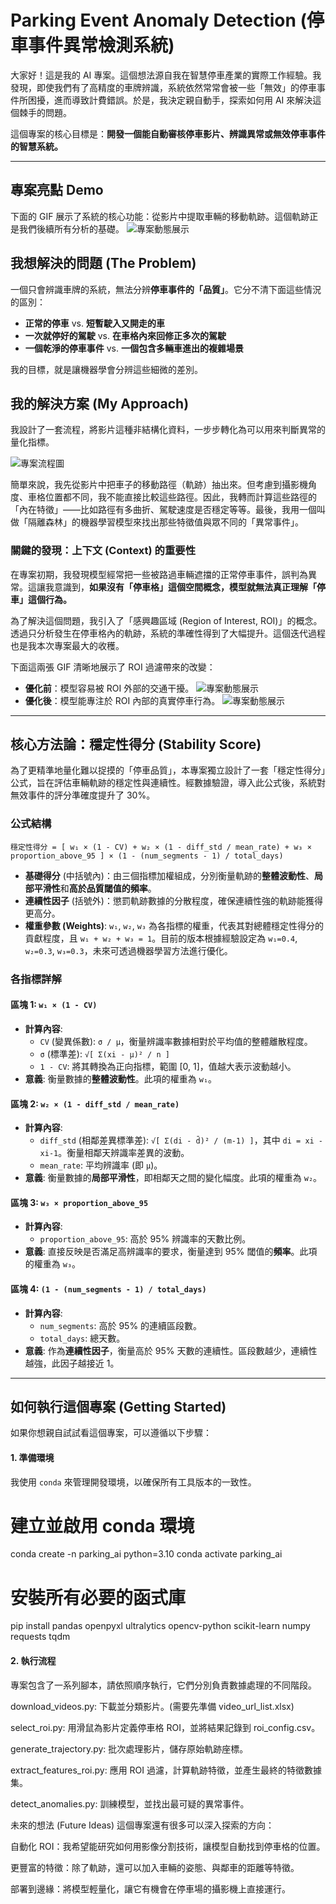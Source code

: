 # Parking Event Anomaly Detection (停車事件異常檢測系統)

大家好！這是我的 AI 專案。這個想法源自我在智慧停車產業的實際工作經驗。我發現，即使我們有了高精度的車牌辨識，系統依然常常會被一些「無效」的停車事件所困擾，進而導致計費錯誤。於是，我決定親自動手，探索如何用 AI 來解決這個棘手的問題。

這個專案的核心目標是：**開發一個能自動審核停車影片、辨識異常或無效停車事件的智慧系統。**

---

## 專案亮點 Demo

下面的 GIF 展示了系統的核心功能：從影片中提取車輛的移動軌跡。這個軌跡正是我們後續所有分析的基礎。
![專案動態展示](https://github.com/user-attachments/assets/638c710b-1f59-4c01-b9f7-63daa4ca38bf)

## 我想解決的問題 (The Problem)

一個只會辨識車牌的系統，無法分辨**停車事件的「品質」**。它分不清下面這些情況的區別：

- **正常的停車** vs. **短暫駛入又開走的車**
- **一次就停好的駕駛** vs. **在車格內來回修正多次的駕駛**
- **一個乾淨的停車事件** vs. **一個包含多輛車進出的複雜場景**

我的目標，就是讓機器學會分辨這些細微的差別。

## 我的解決方案 (My Approach)

我設計了一套流程，將影片這種非結構化資料，一步步轉化為可以用來判斷異常的量化指標。

![專案流程圖](https://github.com/user-attachments/assets/83caf5fb-53a9-4ace-a37b-71356ac17bb9)

簡單來說，我先從影片中把車子的移動路徑（軌跡）抽出來。但考慮到攝影機角度、車格位置都不同，我不能直接比較這些路徑。因此，我轉而計算這些路徑的「內在特徵」——比如路徑有多曲折、駕駛速度是否穩定等等。最後，我用一個叫做「隔離森林」的機器學習模型來找出那些特徵值與眾不同的「異常事件」。

### 關鍵的發現：上下文 (Context) 的重要性

在專案初期，我發現模型經常把一些被路過車輛遮擋的正常停車事件，誤判為異常。這讓我意識到，**如果沒有「停車格」這個空間概念，模型就無法真正理解「停車」這個行為。**

為了解決這個問題，我引入了「感興趣區域 (Region of Interest, ROI)」的概念。透過只分析發生在停車格內的軌跡，系統的準確性得到了大幅提升。這個迭代過程也是我本次專案最大的收穫。

下面這兩張 GIF 清晰地展示了 ROI 過濾帶來的改變：

- **優化前**：模型容易被 ROI 外部的交通干擾。
  ![專案動態展示](https://github.com/user-attachments/assets/635a36d0-b2c7-427c-bfb3-0c866b7fdcd3)
- **優化後**：模型能專注於 ROI 內部的真實停車行為。
  ![專案動態展示](https://github.com/user-attachments/assets/568ea361-314f-4815-8ee9-107c215f486e)

---

## 核心方法論：穩定性得分 (Stability Score)

為了更精準地量化難以捉摸的「停車品質」，本專案獨立設計了一套「穩定性得分」公式，旨在評估車輛軌跡的穩定性與連續性。經數據驗證，導入此公式後，系統對無效事件的評分準確度提升了 30%。

### 公式結構

`穩定性得分 = [ w₁ × (1 - CV) + w₂ × (1 - diff_std / mean_rate) + w₃ × proportion_above_95 ] × (1 - (num_segments - 1) / total_days)`

- **基礎得分** (中括號內)：由三個指標加權組成，分別衡量軌跡的**整體波動性**、**局部平滑性**和**高於品質閾值的頻率**。
- **連續性因子** (括號外)：懲罰軌跡數據的分散程度，確保連續性強的軌跡能獲得更高分。
- **權重參數 (Weights)**: `w₁`, `w₂`, `w₃` 為各指標的權重，代表其對總體穩定性得分的貢獻程度，且 `w₁ + w₂ + w₃ = 1`。目前的版本根據經驗設定為 `w₁=0.4`, `w₂=0.3`, `w₃=0.3`，未來可透過機器學習方法進行優化。

### 各指標詳解

#### 區塊 1: `w₁ × (1 - CV)`

- **計算內容**:
  - `CV` (變異係數): `σ / μ`，衡量辨識率數據相對於平均值的整體離散程度。
  - `σ` (標準差): `√[ Σ(xi - μ)² / n ]`
  - `1 - CV`: 將其轉換為正向指標，範圍 [0, 1]，值越大表示波動越小。
- **意義**: 衡量數據的**整體波動性**。此項的權重為 `w₁`。

#### 區塊 2: `w₂ × (1 - diff_std / mean_rate)`

- **計算內容**:
  - `diff_std` (相鄰差異標準差): `√[ Σ(di - d̄)² / (m-1) ]`，其中 `di = xi - xi-1`。衡量相鄰天辨識率差異的波動。
  - `mean_rate`: 平均辨識率 (即 `μ`)。
- **意義**: 衡量數據的**局部平滑性**，即相鄰天之間的變化幅度。此項的權重為 `w₂`。

#### 區塊 3: `w₃ × proportion_above_95`

- **計算內容**:
  - `proportion_above_95`: 高於 95% 辨識率的天數比例。
- **意義**: 直接反映是否滿足高辨識率的要求，衡量達到 95% 閾值的**頻率**。此項的權重為 `w₃`。

#### 區塊 4: `(1 - (num_segments - 1) / total_days)`

- **計算內容**:
  - `num_segments`: 高於 95% 的連續區段數。
  - `total_days`: 總天數。
- **意義**: 作為**連續性因子**，衡量高於 95% 天數的連續性。區段數越少，連續性越強，此因子越接近 1。

---

## 如何執行這個專案 (Getting Started)

如果你想親自試試看這個專案，可以遵循以下步驟：

#### 1. 準備環境

我使用 `conda` 來管理開發環境，以確保所有工具版本的一致性。

# 建立並啟用 conda 環境

conda create -n parking_ai python=3.10
conda activate parking_ai

# 安裝所有必要的函式庫

pip install pandas openpyxl ultralytics opencv-python scikit-learn numpy requests tqdm

#### 2. 執行流程

專案包含了一系列腳本，請依照順序執行，它們分別負責數據處理的不同階段。

download_videos.py: 下載並分類影片。(需要先準備 video_url_list.xlsx)

select_roi.py: 用滑鼠為影片定義停車格 ROI，並將結果記錄到 roi_config.csv。

generate_trajectory.py: 批次處理影片，儲存原始軌跡座標。

extract_features_roi.py: 應用 ROI 過濾，計算軌跡特徵，並產生最終的特徵數據集。

detect_anomalies.py: 訓練模型，並找出最可疑的異常事件。

未來的想法 (Future Ideas)
這個專案還有很多可以深入探索的方向：

自動化 ROI：我希望能研究如何用影像分割技術，讓模型自動找到停車格的位置。

更豐富的特徵：除了軌跡，還可以加入車輛的姿態、與鄰車的距離等特徵。

部署到邊緣：將模型輕量化，讓它有機會在停車場的攝影機上直接運行。

